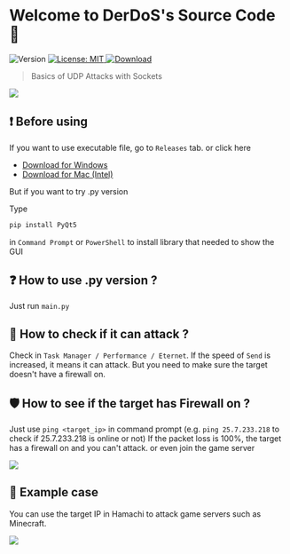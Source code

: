 <h1 align="left">Welcome to DerDoS's Source Code 👀</h1>
<p>
  <img alt="Version" src="https://img.shields.io/badge/version-1.0-blue.svg?cacheSeconds=2592000" />
  <a href="#" target="_blank">
    <img alt="License: MIT" src="https://img.shields.io/badge/License-MIT-yellow.svg" />
  </a>
  <a href="https://github.com/ATOMIC09/DerDoS/tags">
      <img alt="Download" src="https://img.shields.io/github/downloads/ATOMIC09/DerDoS/total" />
  </a>
</p>

> Basics of UDP Attacks with Sockets
<img src ="https://raw.githubusercontent.com/ATOMIC09/DerDoS/main/pyinstaller/asset/example_ui.png" />

## ❗ Before using
If you want to use executable file, go to `Releases` tab. or click here
- [Download for Windows](https://github.com/ATOMIC09/DerDoS/releases/download/V1.0/DerDos-1.0-windows-x86_64.exe)
- [Download for Mac (Intel)](https://github.com/ATOMIC09/DerDoS/releases/download/V1.0/DerDos-1.0-mac-x86_64.dmg)

But if you want to try .py version

Type
```sh
pip install PyQt5
```
in `Command Prompt` or `PowerShell` to install library that needed to show the GUI

## ❓ How to use .py version ?
Just run `main.py`

## 🤔 How to check if it can attack ?

Check in `Task Manager / Performance / Eternet`.
If the speed of `Send` is increased, it means it can attack.
But you need to make sure the target doesn't have a firewall on.

## 🛡 How to see if the target has Firewall on ?

Just use `ping <target_ip>` in command prompt
(e.g. `ping 25.7.233.218` to check if 25.7.233.218 is online or not)
If the packet loss is 100%, the target has a firewall on and you can't attack. or even join the game server

<img src ="https://raw.githubusercontent.com/ATOMIC09/DerDoS/main/pyinstaller/asset/mc_firewall_on.jpg" />


## 🚀 Example case
You can use the target IP in Hamachi to attack game servers such as Minecraft.

<img src ="https://raw.githubusercontent.com/ATOMIC09/DerDoS/main/pyinstaller/asset/example_case.png" />
